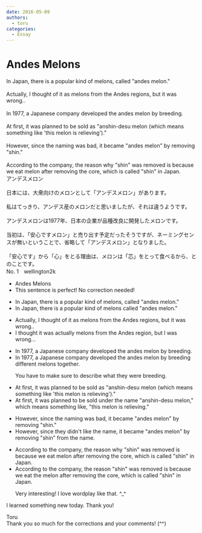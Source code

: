 ```yaml
---
date: 2016-05-09
authors:
  - toru
categories:
  - Essay
---
```


<h1 id="subject_show">Andes Melons</h1>
<div class="date" hidden>May 9, 2016 09:45</div>
<div id="post"><div id="body_show_ori">
In Japan, there is a popular kind of melons, called "andes melon."<br/><br/>Actually, I thought of it as melons from the Andes regions, but it was wrong..<br/><br/>In 1977, a Japanese company developed the andes melon by breeding. <br/><br/>At first, it was planned to be sold as "anshin-desu melon (which means something like 'this melon is relieving')."<br/><br/>However, since the naming was bad, it became "andes melon" by removing "shin."<br/><br/>According to the company, the reason why "shin" was removed is because we eat melon after removing the core, which is called "shin" in Japan. 
</div></div>

<!-- more -->

<div id="post_ja"><div id="body_show_mo">
アンデスメロン<br/><br/>日本には、大衆向けのメロンとして「アンデスメロン」があります。<br/><br/>私はてっきり、アンデス産のメロンだと思いましたが、それは違うようです。<br/><br/>アンデスメロンは1977年、日本の企業が品種改良に開発したメロンです。<br/><br/>当初は、「安心ですメロン」と売り出す予定だったそうですが、ネーミングセンスが無いということで、省略して「アンデスメロン」となりました。<br/><br/>「安心です」から「心」をとる理由は、メロンは「芯」をとって食べるから、とのことです。
</div></div>
<div id="block"><div class="first_name"> No. 1　<span class="just_name">wellington2k</span></div><div id="block2">
<ul class="correction_field">
<li class="incorrect">Andes Melons</li>
<li class="corrected perfect">This sentence is perfect! No correction needed!</li>
</ul>
<ul class="correction_field">
<li class="incorrect">In Japan, there is a popular kind of melons, called "andes melon."</li>
<li class="corrected correct">
In Japan, there is a popular kind of melons called "andes melon."
</li>
</ul>
<ul class="correction_field">
<li class="incorrect">Actually, I thought of it as melons from the Andes regions, but it was wrong..</li>
<li class="corrected correct">
I thought it was actually melons from the Andes region, but I was wrong...
</li>
</ul>
<ul class="correction_field">
<li class="incorrect">In 1977, a Japanese company developed the andes melon by breeding.</li>
<li class="corrected correct">
In 1977, a Japanese company developed the andes melon by breeding different melons together.
<p class="correction_comment">You have to make sure to describe what they were breeding.</p>
</li>
</ul>
<ul class="correction_field">
<li class="incorrect">At first, it was planned to be sold as "anshin-desu melon (which means something like 'this melon is relieving')."</li>
<li class="corrected correct">
At first, it was planned to be sold under the name "anshin-desu melon," which means something like, "this melon is relieving."
</li>
</ul>
<ul class="correction_field">
<li class="incorrect">However, since the naming was bad, it became "andes melon" by removing "shin."</li>
<li class="corrected correct">
However, since they didn't like the name, it became "andes melon" by removing "shin" from the name.
</li>
</ul>
<ul class="correction_field">
<li class="incorrect">According to the company, the reason why "shin" was removed is because we eat melon after removing the core, which is called "shin" in Japan.</li>
<li class="corrected correct">
According to the company, the reason "shin" was removed is because we eat the melon after removing the core, which is called "shin" in Japan.
<p class="correction_comment">Very interesting! I love wordplay like that. ^_^</p>
</li>
</ul>
<p class="comment_small">
 I learned something new today. Thank you!
</p>

</div><div class="name"><span class="just_name">Toru</span><br>
Thank you so much for the corrections and your comments! (^^)
</div>
</div>
